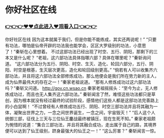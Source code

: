 # 你好社区在线

### <a href="https://https://github.com/lourv/hair/issues/1">👉👉👉♥♥点此进入♥观看入口👈👉👉</a>

你好社区在线
因为这本就属于我们，但是你能不能练成，其实还两说呢！”
    “只要有功法，哪怕是仙帝开辟的功法我也能学会，区区大罗级别的功法，小意思了！”秦斩在心里想着。
    不过这部功法已经出现了时空、五行、阴阳，那剩下的三本又是什么呢？
    “老祖，这六部功法具体指哪六部？具体在哪里呢？”秦斩询问道。
    “这六部功法分为五行、阴阳、时空、生灭、造化、轮回六部分，五行、阴阳、时空是根基，生灭层次更高，造化和轮回级别更高。”
    “倘若有人可以收集齐六部功法，并且将这六部功法全部修炼成功，那么他便会是我们所在势力新的主人，成为仙界最伟大的存在之一！”秦家老祖说道。
    “那有人修炼成功过这六部功法吗？”秦斩又问道。
    http://gov.cn.wsao.cn
    秦家老祖摇摇头：“至今为止，无人修炼成功过，而且也无人集齐这六部功法。”
    秦斩闻言了然，难怪这些功法都只是草创，因为根本就没有经过最终的试验阶段，感情他们这些人都是这部功法完善路上的小白鼠啊！
    “不过曾经有人修炼成功五行、阴阳、时空三部功法并且将其融为一体，凝聚出世界之力，一念之间世界诞生，一念之间，宇宙毁灭！”
    “后人这个人统御三部，征伐上三天与三位仙王鏖战最终被镇压，现在生死不知。”
    秦家老祖颇为惋惜的说道：“集合三部功法，并且将其融合成功，走出属于自己的路，其境界便可以达到了仙王级别，跻身最强大的仙王之一！”
    “这么厉害？”
    秦斩闻言一惊。
